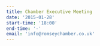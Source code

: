 ```yaml
---
title: Chamber Executive Meeting
date: '2015-01-28'
start-time: '18:00'
end-time: '-'
email: 'info@romseychamber.co.uk'
---
```

